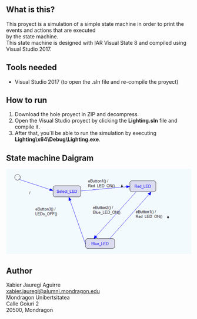What is this?
-------------
This proyect is a simulation of a simple state machine in order to print the events and actions that are executed  
by the state machine.  
This state machine is designed with IAR Visual State 8 and compiled using Visual Studio 2017.

Tools needed
-----------------------
* Visual Studio 2017 (to open the .sln file and re-compile the proyect)

How to run
-----------------------
1. Download the hole proyect in ZIP and decompress.
2. Open the Visual Studio proyect by clicking the **Lighting.sln** file and compile it.
3. After that, you´ll be able to run the simulation by executing **Lighting\x64\Debug\Lighting.exe**.

State machine Daigram
-----------------------
![picture](./Design.PNG)

Author
----------------------
Xabier Jauregi Aguirre  
[xabier.jauregi@alumni.mondragon.edu](https://accounts.google.com/ServiceLogin)  
Mondragon Unibertsitatea  
Calle Goiuri 2  
20500, Mondragon  
